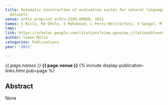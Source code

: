 ```yaml
---
title: Automatic construction of evaluation suites for natural language generation
  datasets
venue: arXiv preprint arXiv:2106.09069, 2021
names: S Mille, KD Dhole, S Mahamood, L Perez-Beltrachini, V Gangal, M Kale, ...
tags: ''
link: https://scholar.google.com/citations?view_op=view_citation&hl=en&user=hg8-G68AAAAJ&pagesize=100&sortby=pubdate&citation_for_view=hg8-G68AAAAJ:ldfaerwXgEUC
author: Simon Mille
categories: Publications
year: '2021'

---
```


*{{ page.names }}*
**{{ page.venue }}**
{% include display-publication-links.html pub=page %}
## Abstract

None